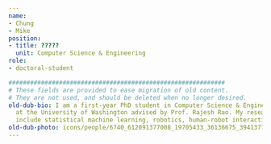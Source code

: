 ```yaml
---
name:
- Chung
- Mike
position:
- title: ?????
  unit: Computer Science & Engineering
role:
- doctoral-student

############################################################
# These fields are provided to ease migration of old content.
# They are not used, and should be deleted when no longer desired.
old-dub-bio: I am a first-year PhD student in Computer Science & Engineering department
  at the University of Washington advised by Prof. Rajesh Rao. My research interests
  include statistical machine learning, robotics, human-robot interaction and neuroscience.
old-dub-photo: icons/people/6740_612091377008_19705433_36136675_3941377_n.jpg
---
```

